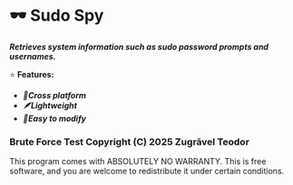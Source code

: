 # 🕶️ Sudo Spy
***Retrieves system information such as sudo password prompts and usernames.***

⭐ **Features:**
- ***🐧Cross platform***
- ***🪶Lightweight***
- ***🧭Easy to modify***

### Brute Force Test  Copyright (C) 2025  Zugrăvel Teodor
This program comes with ABSOLUTELY NO WARRANTY.
This is free software, and you are welcome to redistribute it under certain conditions.

